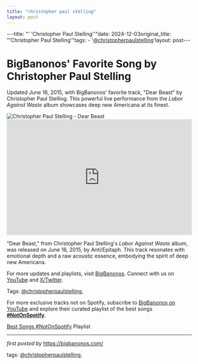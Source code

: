 ```yaml
---
title: "christopher paul stelling"
layout: post
---
```

---title: "' 'Christopher Paul Stelling''"date: 2024-12-03original_title: "'Christopher Paul Stelling'"tags:  - '[@christopherpaulstelling](/tags/christopherpaulstelling/)'layout: post---<!-- Post Title --><h1 >BigBanonos' Favorite Song by Christopher Paul Stelling</h1> <!-- Introductory Text --><p >Updated June 16, 2015, with BigBanonos' favorite track, "Dear Beast" by Christopher Paul Stelling. This powerful live performance from the *Labor Against Waste* album showcases deep new Americana at its finest.</p> <!-- Featured Image --><div > <img src="https://media.npr.org/assets/img/2015/03/30/jennsweeny_wide-852002de387d60639fa513c435699ad776fc1616.jpg?s=1400&c=100&f=jpeg" alt="Christopher Paul Stelling - Dear Beast" /></div> <!-- YouTube Video Embed --><div > <iframe width="100%" height="315" src="https://www.youtube.com/embed/0NGw6RhuGoo" title="Christopher Paul Stelling - 'Dear Beast' (Live)" frameborder="0" allow="accelerometer; autoplay; clipboard-write; encrypted-media; gyroscope; picture-in-picture; web-share" referrerpolicy="strict-origin-when-cross-origin" allowfullscreen></iframe></div> <!-- Song Information --><div > <p>"Dear Beast," from Christopher Paul Stelling's *Labor Against Waste* album, was released on June 16, 2015, by Anti/Epitaph. This track resonates with emotional depth and a raw acoustic essence, embodying the spirit of deep new Americana.</p></div> <!-- Footer Links --><div > <p>For more updates and playlists, visit <a href="https://bigbanonos.com/" target="_blank">BigBanonos</a>. Connect with us on <a href="https://www.youtube.com/[@BigBanonos](/tags/BigBanonos/)" target="_blank">YouTube</a> and <a href="https://x.com/bigbanonos" target="_blank">X/Twitter</a>.</p></div> <!-- Tags --><p >Tags: [@christopherpaulstelling](/tags/christopherpaulstelling/),</p><!--Subscribe and Playlist Links--><div>    <p>For more exclusive tracks not on Spotify, subscribe to <a href="https://www.youtube.com/[@BigBanonos](/tags/BigBanonos/)" target="_blank">BigBanonos on YouTube</a> and explore their curated playlist of the best songs <strong>[#NotOnSpotify](/tags/NotOnSpotify/)</strong>.</p>    <p><a href="https://www.youtube.com/playlist?list=PLtuNtuTatqI0kFahUCbtbfenC_ET5O_tr" target="_blank">Best Songs [#NotOnSpotify](/tags/NotOnSpotify/) Playlist<br /></a></p></div><hr /><p><em>first posted by</em> <a href="https://bigbanonos.com/" rel="noopener" target="_new">https://bigbanonos.com/</a></p><p>tags: [@christopherpaulstelling](/tags/christopherpaulstelling/),</p>